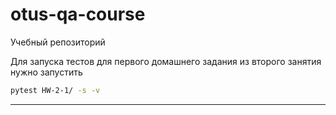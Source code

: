 # otus-qa-course
Учебный репозиторий

Для запуска тестов для первого домашнего задания из второго занятия нужно запустить 
```sh
pytest HW-2-1/ -s -v
```
-----
